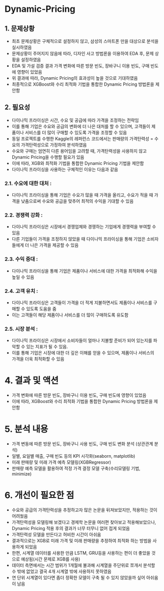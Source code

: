 # Dynamic-Pricing

## 1. 문제상황
- 최초 문제상황은 구체적으로 설정하지 않고, 삼성의 스마트폰 만을 대상으로 분석을 실시하였음 
- 문제상황이 주어지지 않음에 따라, 디자인 사고 방법론을 이용하여 EDA 후, 문제 상황을 설정하였음
- EDA 및 가설 검증 결과 가격 변화에 따른 방문 빈도, 장바구니 이용 빈도, 구매 빈도에 영향이 있었음
- 위 결과에 따라, Dynamic Pricing의 효과성이 높을 것으로 기대하였음
- 최종적으로 XGBoost와 수리 최적화 기법을 통합한 Dynamic Pricing 방법론을 제안함

## 2. 필요성
- 다이나믹 프라이싱은 시간, 수요 및 공급에 따라 가격을 조정하는 전략임
- 이를 통해 기업은 수요와 공급의 변화에 더 나은 대처를 할 수 있으며, 고객들이 제품이나 서비스를 더 많이 구매할 수 있도록 가격을 조정할 수 있음
- 동일 프로젝트를 수행한 Kaggle의 레퍼런스 코드에서는 판매량의 가격탄력성 = 수요의 가격탄력성으로 가정하여 분석하였음
- 수요와 구매는 엄연히 다른 용어임을 고려할 때, 가격탄력성을 사용하지 않고 Dynamic Pricing을 수행할 필요가 있음
- 이에 따라, XGB와 최적화 기법을 통합한 Dynamic Pricing 기법을 제안함
- 다이나믹 프라이싱을 사용하는 구체적인 이유는 다음과 같음

### 2.1. 수요에 대한 대처 :
- 다이나믹 프라이싱을 통해 기업은 수요가 많을 때 가격을 올리고, 수요가 적을 때 가격을 낮춤으로써 수요와 공급을 맞추어 최적의 수익을 기대할 수 있음

### 2.2. 경쟁력 강화 : 
- 다이나믹 프라이싱은 시장에서 경쟁업체와 경쟁하는 기업에게 경쟁력을 부여할 수 있음
- 다른 기업들이 가격을 조정하지 않았을 때 다이나믹 프라이싱을 통해 기업은 소비자들에게 더 나은 가격을 제공할 수 있음

### 2.3. 수익 증대 :
- 다이나믹 프라이싱을 통해 기업은 제품이나 서비스에 대한 가격을 최적화해 수익을 높일 수 있음

### 2.4. 고객 유치 : 
- 다이나믹 프라이싱은 고객들이 가격을 더 적게 지불하면서도 제품이나 서비스를 구매할 수 있도록 도움을 줌
- 이는 고객들이 해당 제품이나 서비스를 더 많이 구매하도록 유도함

### 2.5. 시장 분석 :
- 다이나믹 프라이싱은 시장에서 소비자들이 얼마나 지불할 준비가 되어 있는지를 파악할 수 있는 지표가 될 수 있음.
- 이를 통해 기업은 시장에 대한 더 깊은 이해를 얻을 수 있으며, 제품이나 서비스의 가격을 더욱 최적화할 수 있음

# 4. 결과 및 액션
- 가격 변화에 따른 방문 빈도, 장바구니 이용 빈도, 구매 빈도에 영향이 있었음
- 이에 따라, XGBoost와 수리 최적화 기법을 통합한 Dynamic Pricing 방법론을 제안함

# 5. 분석 내용
- 가격 변동에 따른 방문 빈도, 장바구니 사용 빈도, 구매 빈도 변화 분석 (상관관계 분석)
- 일별, 요일별 매출, 구매 빈도 등의 KPI 시각화(seaborn, matplotlib)
- 미래 판매량 및 미래 가격 예측 모델링(XGBRegressor)
- 판매량 예측 모델을 활용하여 적정 가격 결정 모델 구축(수리모델링 기법, minimize)

# 6. 개선이 필요한 점
- 수요와 공급의 가격탄력성을 추정하고자 많은 논문을 뒤져보았지만, 적용하는 것이 어려웠음
- 가격탄력성을 모델링해 보겠다고 경제학 논문을 여러편 찾아보고 적용해보았으나, Dynamic Pricing 적용 후의 결과가 너무 터무니 없어 접게 되었음
- 가격탄력성 모델을 만든다고 허비한 시간이 아쉬움
- 결과적으로는 XGB로 미래 가격 및 미래 판매량을 추정하여 최적화 하는 방법을 사용하게 되었음
- 한편, 시계열 데이터를 사용한 만큼 LSTM, GRU등을 사용하는 편이 더 좋았을 것으로 예상됨(시간 문제로 XGB를 사용)
- 데이터 측면에서는 시간 범위가 1개월에 불과해 시계열을 주단위로 쪼개서 분석할 수 밖에 없었고 결국 4개 시계열 밖에 사용하지 못하였음
- 연 단위 시계열이 있다면 좀더 정확한 모델이 구축 될 수 있지 않았을까 싶어 아쉬움이 남음
